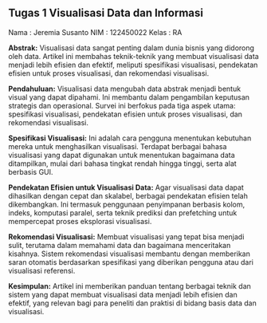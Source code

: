 ## **Tugas 1 Visualisasi Data dan Informasi**

Nama    : Jeremia Susanto 
NIM     : 122450022
Kelas   : RA

**Abstrak:**
Visualisasi data sangat penting dalam dunia bisnis yang didorong oleh data. Artikel ini membahas teknik-teknik yang membuat visualisasi data menjadi lebih efisien dan efektif, meliputi spesifikasi visualisasi, pendekatan efisien untuk proses visualisasi, dan rekomendasi visualisasi.

**Pendahuluan:**
Visualisasi data mengubah data abstrak menjadi bentuk visual yang dapat dipahami. Ini membantu dalam pengambilan keputusan strategis dan operasional. Survei ini berfokus pada tiga aspek utama: spesifikasi visualisasi, pendekatan efisien untuk proses visualisasi, dan rekomendasi visualisasi.

**Spesifikasi Visualisasi:**
Ini adalah cara pengguna menentukan kebutuhan mereka untuk menghasilkan visualisasi. Terdapat berbagai bahasa visualisasi yang dapat digunakan untuk menentukan bagaimana data ditampilkan, mulai dari bahasa tingkat rendah hingga tinggi, serta alat berbasis GUI.

**Pendekatan Efisien untuk Visualisasi Data:**
Agar visualisasi data dapat dihasilkan dengan cepat dan skalabel, berbagai pendekatan efisien telah dikembangkan. Ini termasuk penggunaan penyimpanan berbasis kolom, indeks, komputasi paralel, serta teknik prediksi dan prefetching untuk mempercepat proses eksplorasi visualisasi.

**Rekomendasi Visualisasi:**
Membuat visualisasi yang tepat bisa menjadi sulit, terutama dalam memahami data dan bagaimana menceritakan kisahnya. Sistem rekomendasi visualisasi membantu dengan memberikan saran otomatis berdasarkan spesifikasi yang diberikan pengguna atau dari visualisasi referensi.

**Kesimpulan:**
Artikel ini memberikan panduan tentang berbagai teknik dan sistem yang dapat membuat visualisasi data menjadi lebih efisien dan efektif, yang relevan bagi para peneliti dan praktisi di bidang basis data dan visualisasi.
